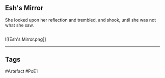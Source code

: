## Esh's Mirror
She looked upon her reflection
and trembled, and shook,
until she was not what she saw.
##
![[Esh's Mirror.png]]

---
## Tags
#Artefact
#PoE1